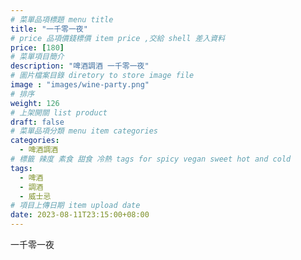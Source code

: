 ```yaml
---
# 菜單品項標題 menu title 
title: "一千零一夜"
# price 品項價錢標價 item price ,交給 shell 差入資料
price: [180] 
# 菜單項目簡介 
description: "啤酒調酒 一千零一夜"
# 圖片檔案目錄 diretory to store image file
image : "images/wine-party.png"
# 排序
weight: 126 
# 上架開關 list product 
draft: false
# 菜單品項分類 menu item categories 
categories:
  - 啤酒調酒 
# 標籤 辣度 素食 甜食 冷熱 tags for spicy vegan sweet hot and cold 
tags:
  - 啤酒
  - 調酒 
  - 威士忌
# 項目上傳日期 item upload date 
date: 2023-08-11T23:15:00+08:00
---
```


 一千零一夜
